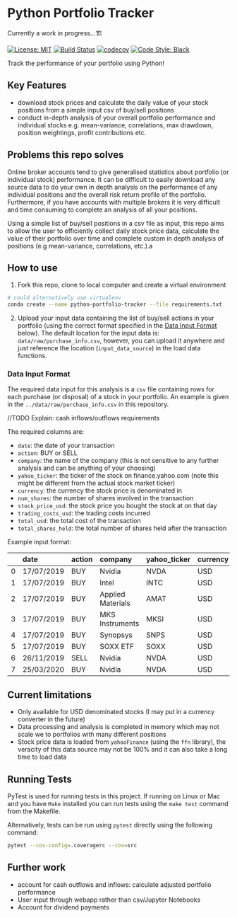 # Python Portfolio Tracker

Currently a work in progress...🏗️

[![License: MIT](https://img.shields.io/badge/License-MIT-yellow.svg)](https://opensource.org/licenses/MIT)
[![Build Status](https://travis-ci.org/julian-west/python_portfolio_tracker.svg?branch=master)](https://travis-ci.org/julian-west/python_portfolio_tracker)
[![codecov](https://codecov.io/gh/julian-west/python_portfolio_tracker/branch/master/graph/badge.svg)](https://codecov.io/gh/julian-west/python_portfolio_tracker)
[![Code Style: Black](https://img.shields.io/badge/code%20style-black-black.svg)](https://github.com/ambv/black)

Track the performance of your portfolio using Python!

## Key Features

- download stock prices and calculate the daily value of your stock positions from a simple input csv of buy/sell positions
- conduct in-depth analysis of your overall portfolio performance and individual stocks e.g. mean-variance, correlations, max drawdown, position weightings, profit contributions etc.

## Problems this repo solves

Online broker accounts tend to give generalised statistics about portfolio (or individual stock) performance. It can be difficult to easily download any source data to do your own in depth analysis on the performance of any individual positions and the overall risk return profile of the portfolio. Furthermore, if you have accounts with multiple brokers it is very difficult and time consuming to complete an analysis of all your positions.

Using a simple list of buy/sell positions in a csv file as input, this repo aims to allow the user to efficiently collect daily stock price data, calculate the value of their portfolio over time and complete custom in depth analysis of positions (e.g mean-variance, correlations, etc.).a

## How to use

1. Fork this repo, clone to local computer and create a virtual environment

```bash
# could alternatively use virtualenv
conda create --name python-portfolio-tracker --file requirements.txt

```

2. Upload your input data containing the list of buy/sell actions in your portfolio (using the correct format specified in the [Data Input Format](#dif) below). The default location for the input data is: `data/raw/purchase_info.csv`, however, you can upload it anywhere and just reference the location (`input_data_source`) in the load data functions.

<a id='dif'></a>

### Data Input Format

The required data input for this analysis is a `csv` file containing rows for each purchase (or disposal) of a stock in your portfolio. An example is given in the `../data/raw/purchase_info.csv` in this repository.

//TODO Explain: cash inflows/outflows requirements

The required columns are:

- `date`: the date of your transaction
- `action`: BUY or SELL
- `company`: the name of the company (this is not sensitive to any further analysis and can be anything of your choosing)
- `yahoo_ticker`: the ticker of the stock on finance.yahoo.com (note this might be different from the actual stock market ticker)
- `currency`: the currency the stock price is denominated in
- `num_shares`: the number of shares involved in the transaction
- `stock_price_usd`: the stock price you bought the stock at on that day
- `trading_costs_usd`: the trading costs incurred
- `total_usd`: the total cost of the transaction
- `total_shares_held`: the total number of shares held after the transaction

Example input format:

|    | date       | action   | company           | yahoo_ticker   | currency   |   num_shares |   stock_price_usd |   trading_costs_usd |   total_usd |   total_shares_held |
|---:|:-----------|:---------|:------------------|:---------------|:-----------|-------------:|------------------:|--------------------:|------------:|--------------------:|
|  0 | 17/07/2019 | BUY      | Nvidia            | NVDA           | USD        |           39 |          166.67   |                4.95 |     6505.08 |                  39 |
|  1 | 17/07/2019 | BUY      | Intel             | INTC           | USD        |          180 |           49.91   |                4.95 |     8988.75 |                 180 |
|  2 | 17/07/2019 | BUY      | Applied Materials | AMAT           | USD        |          268 |           45.9151 |                4.95 |    12310.2  |                 268 |
|  3 | 17/07/2019 | BUY      | MKS Instruments   | MKSI           | USD        |          120 |           76.7449 |                4.95 |     9214.34 |                 120 |
|  4 | 17/07/2019 | BUY      | Synopsys          | SNPS           | USD        |           68 |          136.808  |                4.95 |     9307.92 |                  68 |
|  5 | 17/07/2019 | BUY      | SOXX ETF          | SOXX           | USD        |           75 |          204.261  |                4.95 |    15324.5  |                  75 |
|  6 | 26/11/2019 | SELL     | Nvidia            | NVDA           | USD        |            5 |          217      |                4.95 |     1089.95 |                  34 |
|  7 | 25/03/2020 | BUY      | Nvidia            | NVDA           | USD        |           10 |          205.75   |                4.95 |     2062.45 |                  44 |

## Current limitations

- Only available for USD denominated stocks (I may put in a currency converter in the future)
- Data processing and analysis is completed in memory which may not scale we to portfolios with many different positions
- Stock price data is loaded from `yahooFinance` (using the `ffn` library), the veracity of this data source may not be 100% and it can also take a long time to load data

## Running Tests

PyTest is used for running tests in this project. If running on Linux or Mac and you have `Make` installed you can run tests using the `make test` command from the Makefile.

Alternatively, tests can be run using `pytest` directly using the following command:

```bash
pytest --cov-config=.coveragerc --cov=src
```

## Further work

- account for cash outflows and inflows: calculate adjusted portfolio performance
- User input through webapp rather than csv/Jupyter Notebooks
- Account for dividend payments
